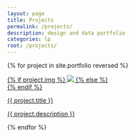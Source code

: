 ```yaml
---
layout: page
title: Projects
permalink: /projects/
description: design and data portfolio
categories: lp
root: /projects/
---
```

<!-- portfolio sidebar -->
<!-- <section>
  {% assign categories =  site.portfolio | map: 'categories' | uniq %}
  {% for cat in categories %}
    <h3>{{ cat }}</h3>
    <ul>
    {% for proj in site.portfolio %}
      {% if proj.categories contains cat %}
      <li><a href="{{ site.baseurl }}{{ proj.url }}">{{ proj.title }}</a></li>
      {% endif %}
    {% endfor %}
    </ul>
  {% endfor %}
</section> -->

{% for project in site.portfolio reversed %}
<div class="project ">
    <div class="thumbnail">
        <a href="{{ site.baseurl }}{{ project.url }}" class="tile-link">
        {% if project.img %}
        <img class="thumbnail" src="{{ site.baseurl }}{{ project.img }}"/>
        {% else %}
        <div class="thumbnail blankbox"></div>
        {% endif %}    
        <span class="tile">
            <p class="tile-title">{{ project.title }}</p>
            <p class="tile-text">{{ project.description }}</p>
        </span>
        </a>
    </div>
</div>

{% endfor %}
